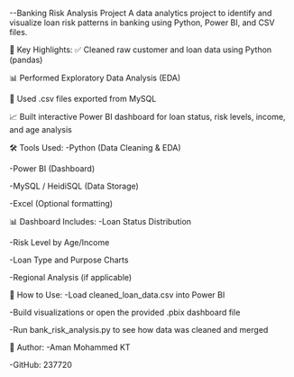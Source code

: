 --Banking Risk Analysis Project
 A data analytics project to identify and visualize loan risk patterns in banking using Python, Power BI, and CSV files.

 📌 Key Highlights:
 ✅ Cleaned raw customer and loan data using Python (pandas)

 📊 Performed Exploratory Data Analysis (EDA)

 📁 Used .csv files exported from MySQL 

 📈 Built interactive Power BI dashboard for loan status, risk levels, income, and age analysis

 🛠️ Tools Used:
-Python (Data Cleaning & EDA)

-Power BI (Dashboard)

-MySQL / HeidiSQL (Data Storage)

-Excel (Optional formatting)

 📊 Dashboard Includes:
-Loan Status Distribution

-Risk Level by Age/Income

-Loan Type and Purpose Charts

-Regional Analysis (if applicable)

 🚀 How to Use:
-Load cleaned_loan_data.csv into Power BI

-Build visualizations or open the provided .pbix dashboard file

-Run bank_risk_analysis.py to see how data was cleaned and merged

 👤 Author:
-Aman Mohammed KT

-GitHub: 237720
